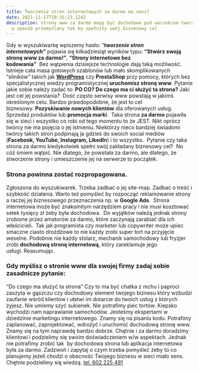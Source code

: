 ```yaml
---
title: Tworzenie stron internetowych za darmo ma sens?
date: 2021-11-17T18:35:23.124Z
description: strony www za darmo mogą być dochodowe pod warunkiem tworzenia ich
  w sposób przemyślany tak by spełniły swój biznesowy cel
---
```



Gdy w wyszukiwarkę wpiszemy hasło: “***tworzenie stron internetowych”*** pojawia się kilkadziesiąt wyników typu: **“Stwórz swoją stronę www za darmo!”**, **“Strony internetowe bez kodowania”**  Bez wątpienia dzisiejsze technologie dają taką możliwość. Istnieje cała masa gotowych szablonów lub mało skomplikowanych “silników” takich jak **[WordPress](https://modernb2c.pl/strona-oparta-na-wordpress-zalety-wady-koszt-wdrozenia/)** czy **PrestaShop** przy pomocy, których bez specjalistycznej wiedzy programistycznej **uruchomisz stronę www**. Pytanie jakie sobie należy zadać to: **PO CO? Do czego ma ci służyć ta strona?** Jaki jest cel jej powstania?  Dość często serwisy www powstają w jakimś określonym celu. Bardzo prawdopodobne, że jest to cel biznesowy. **Pozyskiwanie nowych klientów** dla oferowanych usług. Sprzedaż produktów lub **promocja marki**.  Taka strona **za darmo** pojawiła się w sieci i wszystko co robi od tego momentu to że JEST. Nikt oprócz twórcy nie ma pojęcia o jej istnieniu. Niektórzy nieco bardziej świadomi twórcy takich stron podpinają ja gdzieś do swoich social mediów (**Facebook, YouTube, Instagram, LikedIn**) i to wszystko.  Pytanie czy taka strona za darmo kiedykolwiek spełni swój zakładany biznesowy cel?  No cóż śmiem wątpić. Nie dlatego, że powstała za darmo, ale dlatego, że stworzenie strony i umieszczenie jej na serwerze to początek. 

### Strona powinna zostać rozpropagowana.

Zgłoszona do wyszukiwarek. Trzeba zadbać o jej site-map. Zadbać o treść i szybkość działania. Warto też pomyśleć by rozpocząć reklamowanie strony a raczej jej biznesowego przeznaczenia np. w **Google Ads**.  Strona internetowa może być znakomitym narzędziem pracy i nie musi kosztować setek tysięcy zł żeby była dochodowa.  Do wyjątków należą jednak strony zrobione przez amatorów za darmo, które zaczynają zarabiać dla ich właścicieli.  Tak jak programista czy marketer lub copywriter może upiec smaczne ciasto drożdżowe to nie każdy zrobi super tort na przyjęcie weselne. Podobnie nie każdy stolarz, mechanik samochodowy lub fryzjer zrobi **dochodową stronę internetową**, który zareklamuje jego usługi. Reasumując.

### Gdy myślisz o stronie www dla swojej firmy zadaj sobie zasadnicze pytanie:

“Do czego ma służyć ta strona” Czy to ma być chatka z mchu i paproci zaszyta w gąszczu czy dochodowy element twojego biznesu który wzbudzi zaufanie wśród klientów i ułatwi im dotarcie do twoich usług z których żyjesz. Nie umiemy szyć sukienek. Nie potrafimy piec tortów. Kiepsko wychodzi nam naprawianie samochodów. Jesteśmy ekspertami w dziedzinie marketingu internetowego. Znamy się na pisaniu kodu. Potrafimy zaplanować, zaprojektować, wdrożyć i uruchomić dochodową stronę www. Znamy się na tym naprawdę bardzo dobrze. Chętnie i za darmo doradzimy klientowi i podzielimy się swoim doświadczeniem w/w aspektach. Jednak nie potrafimy zrobić tak  by dochodowa strona lub aplikacja internetowa  była za darmo. Zadzwoń i zapytaj o czym trzeba pomyśleć żeby to co planujemy jeżeli chodzi o obecność Twojego biznesu w sieci miało sens. Chętnie podzielimy się wiedzą. [tel. 602 225 491](tel://+48602225491)